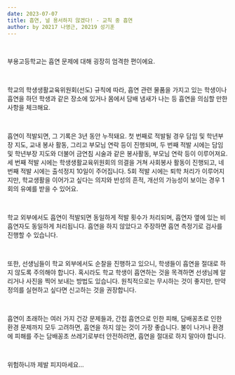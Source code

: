 ```yaml
---
date: 2023-07-07
title: 흡연, 널 용서하지 않겠다! - 교칙 중 흡연
author: by 20217 나영근, 20219 성기훈
---
```


<br />

부용고등학교는 흡연 문제에 대해 굉장히 엄격한 편이에요.

<br />

학교의 학생생활교육위원회(선도) 규칙에 따라, 흡연 관련 물품을 가지고 있는 학생이나 흡연을 하던 학생과 같은 장소에 있거나 몸에서 담배 냄새가 나는 등 흡연을 의심할 만한 사항을 체크해요.

<br />

흡연이 적발되면, 그 기록은 3년 동안 누적돼요. 첫 번째로 적발될 경우 담임 및 학년부장 지도, 교내 봉사 활동, 그리고 부모님 연락 등이 진행되며, 두 번째 적발 시에는 담임 및 학년부장 지도와 더불어 금연침 시술과 같은 봉사활동, 부모님 연락 등이 이루어져요. 세 번째 적발 시에는 학생생활교육위원회의 의결을 거쳐 사회봉사 활동이 진행되고, 네 번째 적발 시에는 출석정지 10일이 주어집니다. 5회 적발 시에는 퇴학 처리가 이루어지지만, 학교생활을 이어가고 싶다는 의지와 반성의 흔적, 개선의 가능성이 보이는 경우 1회의 유예를 받을 수 있어요.

<br />

학교 외부에서도 흡연이 적발되면 동일하게 적발 횟수가 처리되며, 흡연자 옆에 있는 비흡연자도 동일하게 처리됩니다. 흡연을 하지 않았다고 주장하면 흡연 측정기로 검사를 진행할 수 있습니다.

<br />

또한, 선생님들이 학교 외부에서도 순찰을 진행하고 있으니, 학생들이 흡연을 절대로 하지 않도록 주의해야 합니다. 혹시라도 학교 학생이 흡연하는 것을 목격하면 선생님께 알리거나 사진을 찍어 보내는 방법도 있습니다. 원칙적으로는 무시하는 것이 좋지만, 만약 정의를 실현하고 싶다면 신고하는 것을 권장합니다.

<br />

흡연이 초래하는 여러 가지 건강 문제들과, 간접 흡연으로 인한 피해, 담배꽁초로 인한 환경 문제까지 모두 고려하면, 흡연을 하지 않는 것이 가장 좋습니다. 불이 나거나 환경에 피해를 주는 담배꽁초 쓰레기로부터 안전하려면, 흡연을 절대로 하지 말아야 합니다.

<br />

위험하니까 제발 피지마세요...